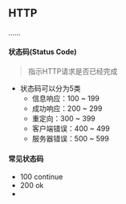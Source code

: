 ## HTTP

......



#### 状态码(Status Code)

> 指示HTTP请求是否已经完成

* 状态码可以分为5类
  * 信息响应：100 ~ 199
  * 成功响应：200 ~ 299
  * 重定向：300 ~ 399
  * 客户端错误：400 ~ 499
  * 服务器错误：500 ~ 599

#### 常见状态码

* 100 continue
* 200 ok
* 